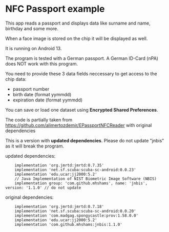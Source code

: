 # NFC Passport example

This app reads a passport and displays data like surname and name, birthday and some more.

When a face image is stored on the chip it will be displayed as well.

It is running on Android 13.

The program is tested with a German passport. A German ID-Card (nPA) does NOT work with this program.

You need to provide these 3 data fields neccessary to get access to the chip data:
- passport number
- birth date (format yymmdd)
- expiration date (format yymmdd)

You can save or load one dataset using **Encrypted Shared Preferences**.

The code is partially taken from https://github.com/alimertozdemir/EPassportNFCReader with original dependencies

This is a version with **updated dependencies**. Please do not update "jnbis" as it will break the program.

updated dependencies:
```plaintext
    implementation 'org.jmrtd:jmrtd:0.7.35'
    implementation 'net.sf.scuba:scuba-sc-android:0.0.23'
    implementation 'edu.ucar:jj2000:5.2'
    // Java Implementation of NIST Biometric Image Software (NBIS)
    implementation group: 'com.github.mhshams', name: 'jnbis', version: '1.1.0' // do not update
```

original dependencies:
```plaintext
    implementation 'org.jmrtd:jmrtd:0.7.18'
    implementation 'net.sf.scuba:scuba-sc-android:0.0.20'
    implementation 'com.madgag.spongycastle:prov:1.58.0.0'
    implementation 'edu.ucar:jj2000:5.2'
    implementation 'com.github.mhshams:jnbis:1.1.0'
```